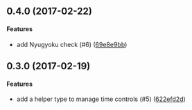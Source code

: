 <a name="0.4.0"></a>
## 0.4.0 (2017-02-22)


#### Features

*   add Nyugyoku check (#6) ([69e8e9bb](69e8e9bb))



<a name="0.3.0"></a>
## 0.3.0 (2017-02-19)


#### Features

*   add a helper type to manage time controls (#5) ([622efd2d](622efd2d))



